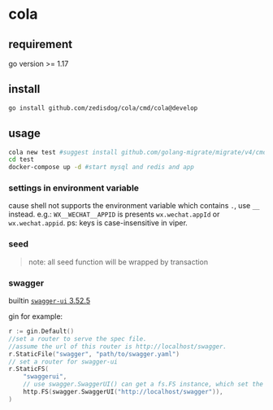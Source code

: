 # cola

## requirement
go version >= 1.17

## install
```bash
go install github.com/zedisdog/cola/cmd/cola@develop
```
## usage
```bash
cola new test #suggest install github.com/golang-migrate/migrate/v4/cmd/migrate@latest for database migrate
cd test
docker-compose up -d #start mysql and redis and app
```
### settings in environment variable
cause shell not supports the environment variable which contains `.`, use `__` instead.
e.g.: `WX__WECHAT__APPID` is presents `wx.wechat.appId` or `wx.wechat.appid`. ps: keys is case-insensitive in viper.

### seed
> note: all seed function will be wrapped by transaction

### swagger
builtin [`swagger-ui` 3.52.5](https://github.com/swagger-api/swagger-ui)

gin for example:
```go
r := gin.Default()
//set a router to serve the spec file.
//assume the url of this router is http://localhost/swagger.
r.StaticFile("swagger", "path/to/swagger.yaml")
// set a router for swagger-ui
r.StaticFS(
    "swaggerui",
    // use swagger.SwaggerUI() can get a fs.FS instance, which set the spec file uri to specific one.
    http.FS(swagger.SwaggerUI("http://localhost/swagger")),
)
```
